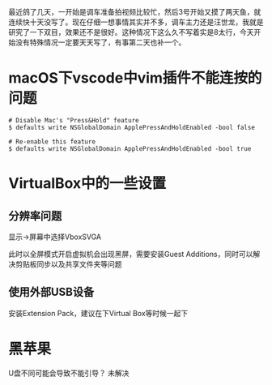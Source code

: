 最近鸽了几天，一开始是调车准备拍视频比较忙，然后3号开始又摸了两天鱼，就连续快十天没写了。现在仔细一想事情其实并不多，调车主力还是汪世龙，我就是研究了一下双目，效果还不是很好。这种情况下这么久不写着实是8太行，今天开始没有特殊情况一定要天天写了，有事第二天也补一个。


# macOS下vscode中vim插件不能连按的问题

```
# Disable Mac's "Press&Hold" feature
$ defaults write NSGlobalDomain ApplePressAndHoldEnabled -bool false

# Re-enable this feature
$ defaults write NSGlobalDomain ApplePressAndHoldEnabled -bool true
```

# VirtualBox中的一些设置

## 分辨率问题

显示->屏幕中选择VboxSVGA

此时以全屏模式开启虚拟机会出现黑屏，需要安装Guest Additions，同时可以解决剪贴板同步以及共享文件夹等问题

## 使用外部USB设备

安装Extension Pack，建议在下Virtual Box等时候一起下

# 黑苹果

U盘不同可能会导致不能引导？ 未解决

